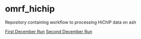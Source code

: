 # omrf_hichip
Repository containing workflow to processing HiChIP data on ash


[First December Run](https://cdn.rawgit.com/caleblareau/omrf_hichip/master/qcReports/Gaffney_Dec.html) 
[Second December Run](https://cdn.rawgit.com/caleblareau/omrf_hichip/master/qcReports/Gaffney_Dec2.html)